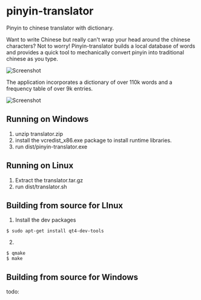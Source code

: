 pinyin-translator
=================

Pinyin to chinese translator with dictionary.

Want to write Chinese but really can't wrap your head around the chinese characters? Not to worry! 
Pinyin-translator builds a local database of words and provides a quick tool to mechanically
convert pinyin into traditional chinese as you type. 

![Screenshot](https://raw.githubusercontent.com/ensisoft/pinyin-translator/master/screens/screenshot.png "Main application window")

The application incorporates a dictionary of over 110k words and a frequency table of over 9k entries.

![Screenshot](https://raw.githubusercontent.com/ensisoft/pinyin-translator/master/screens/dictionary.png "Dictionary window")

Running on Windows
------------------

1. unzip translator.zip
2. install the vcredist_x86.exe package to install runtime libraries.
3. run dist/pinyin-translator.exe


Running on Linux
-----------------

1. Extract the translator.tar.gz
2. run dist/translator.sh

Building from source for LInux
------------------------------

1. Install the dev packages

```
$ sudo apt-get install qt4-dev-tools
```

2. 
```
$ qmake
$ make
```

Building from source for Windows
---------------------------------

todo:

